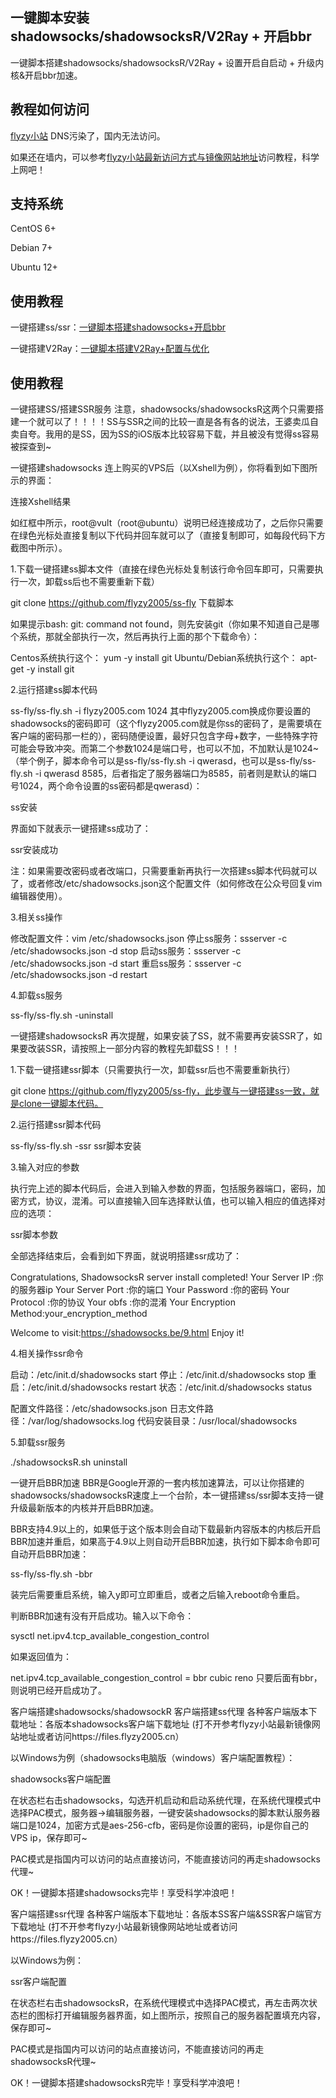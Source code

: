 一键脚本安装shadowsocks/shadowsocksR/V2Ray + 开启bbr
---

一键脚本搭建shadowsocks/shadowsocksR/V2Ray + 设置开启自启动 + 升级内核&开启bbr加速。

## 教程如何访问
[flyzy小站](https://www.flyzy2005.com) DNS污染了，国内无法访问。

如果还在墙内，可以参考[flyzy小站最新访问方式与镜像网站地址](https://flyzyblog.com/way-to-flyzy2005/)访问教程，科学上网吧！

## 支持系统
CentOS 6+

Debian 7+

Ubuntu 12+

## 使用教程
一键搭建ss/ssr：[一键脚本搭建shadowsocks+开启bbr](https://www.flyzy2005.com/fan-qiang/shadowsocks/install-shadowsocks-in-one-command/)

一键搭建V2Ray：[一键脚本搭建V2Ray+配置与优化](https://www.flyzy2005.com/v2ray/how-to-build-v2ray/)



## 使用教程
一键搭建SS/搭建SSR服务
注意，shadowsocks/shadowsocksR这两个只需要搭建一个就可以了！！！！SS与SSR之间的比较一直是各有各的说法，王婆卖瓜自卖自夸。我用的是SS，因为SS的iOS版本比较容易下载，并且被没有觉得ss容易被探查到~

一键搭建shadowsocks
连上购买的VPS后（以Xshell为例），你将看到如下图所示的界面：

连接Xshell结果

如红框中所示，root@vult（root@ubuntu）说明已经连接成功了，之后你只需要在绿色光标处直接复制以下代码并回车就可以了（直接复制即可，如每段代码下方截图中所示）。

1.下载一键搭建ss脚本文件（直接在绿色光标处复制该行命令回车即可，只需要执行一次，卸载ss后也不需要重新下载）

git clone https://github.com/flyzy2005/ss-fly
下载脚本

如果提示bash: git: command not found，则先安装git（你如果不知道自己是哪个系统，那就全部执行一次，然后再执行上面的那个下载命令）：

Centos系统执行这个： yum -y install git
Ubuntu/Debian系统执行这个： apt-get -y install git

2.运行搭建ss脚本代码

ss-fly/ss-fly.sh -i flyzy2005.com 1024
其中flyzy2005.com换成你要设置的shadowsocks的密码即可（这个flyzy2005.com就是你ss的密码了，是需要填在客户端的密码那一栏的），密码随便设置，最好只包含字母+数字，一些特殊字符可能会导致冲突。而第二个参数1024是端口号，也可以不加，不加默认是1024~（举个例子，脚本命令可以是ss-fly/ss-fly.sh -i qwerasd，也可以是ss-fly/ss-fly.sh -i qwerasd 8585，后者指定了服务器端口为8585，前者则是默认的端口号1024，两个命令设置的ss密码都是qwerasd）：

ss安装

界面如下就表示一键搭建ss成功了：

ssr安装成功

注：如果需要改密码或者改端口，只需要重新再执行一次搭建ss脚本代码就可以了，或者修改/etc/shadowsocks.json这个配置文件（如何修改在公众号回复vim编辑器使用）。

3.相关ss操作

修改配置文件：vim /etc/shadowsocks.json
停止ss服务：ssserver -c /etc/shadowsocks.json -d stop
启动ss服务：ssserver -c /etc/shadowsocks.json -d start
重启ss服务：ssserver -c /etc/shadowsocks.json -d restart

4.卸载ss服务

ss-fly/ss-fly.sh -uninstall
 
一键搭建shadowsocksR
再次提醒，如果安装了SS，就不需要再安装SSR了，如果要改装SSR，请按照上一部分内容的教程先卸载SS！！！

1.下载一键搭建ssr脚本（只需要执行一次，卸载ssr后也不需要重新执行）

git clone https://github.com/flyzy2005/ss-fly，此步骤与一键搭建ss一致，就是clone一键脚本代码。

2.运行搭建ssr脚本代码

ss-fly/ss-fly.sh -ssr
ssr脚本安装

3.输入对应的参数

执行完上述的脚本代码后，会进入到输入参数的界面，包括服务器端口，密码，加密方式，协议，混淆。可以直接输入回车选择默认值，也可以输入相应的值选择对应的选项：

ssr脚本参数

全部选择结束后，会看到如下界面，就说明搭建ssr成功了：

Congratulations, ShadowsocksR server install completed!
Your Server IP        :你的服务器ip
Your Server Port      :你的端口
Your Password         :你的密码
Your Protocol         :你的协议
Your obfs             :你的混淆
Your Encryption Method:your_encryption_method
 
Welcome to visit:https://shadowsocks.be/9.html
Enjoy it!

4.相关操作ssr命令

启动：/etc/init.d/shadowsocks start
停止：/etc/init.d/shadowsocks stop
重启：/etc/init.d/shadowsocks restart
状态：/etc/init.d/shadowsocks status
 
配置文件路径：/etc/shadowsocks.json
日志文件路径：/var/log/shadowsocks.log
代码安装目录：/usr/local/shadowsocks

5.卸载ssr服务

./shadowsocksR.sh uninstall
 

一键开启BBR加速
BBR是Google开源的一套内核加速算法，可以让你搭建的shadowsocks/shadowsocksR速度上一个台阶，本一键搭建ss/ssr脚本支持一键升级最新版本的内核并开启BBR加速。

BBR支持4.9以上的，如果低于这个版本则会自动下载最新内容版本的内核后开启BBR加速并重启，如果高于4.9以上则自动开启BBR加速，执行如下脚本命令即可自动开启BBR加速：

ss-fly/ss-fly.sh -bbr

装完后需要重启系统，输入y即可立即重启，或者之后输入reboot命令重启。

判断BBR加速有没有开启成功。输入以下命令：


sysctl net.ipv4.tcp_available_congestion_control

如果返回值为：

net.ipv4.tcp_available_congestion_control = bbr cubic reno
只要后面有bbr，则说明已经开启成功了。

 

客户端搭建shadowsocks/shadowsockR
客户端搭建ss代理
各种客户端版本下载地址：各版本shadowsocks客户端下载地址 (打不开参考flyzy小站最新镜像网站地址或者访问https://files.flyzy2005.cn）

以Windows为例（shadowsocks电脑版（windows）客户端配置教程）：

shadowsocks客户端配置

在状态栏右击shadowsocks，勾选开机启动和启动系统代理，在系统代理模式中选择PAC模式，服务器->编辑服务器，一键安装shadowsocks的脚本默认服务器端口是1024，加密方式是aes-256-cfb，密码是你设置的密码，ip是你自己的VPS ip，保存即可~

PAC模式是指国内可以访问的站点直接访问，不能直接访问的再走shadowsocks代理~

OK！一键脚本搭建shadowsocks完毕！享受科学冲浪吧！

 

客户端搭建ssr代理
各种客户端版本下载地址：各版本SS客户端&SSR客户端官方下载地址 (打不开参考flyzy小站最新镜像网站地址或者访问https://files.flyzy2005.cn）

以Windows为例：

ssr客户端配置

在状态栏右击shadowsocksR，在系统代理模式中选择PAC模式，再左击两次状态栏的图标打开编辑服务器界面，如上图所示，按照自己的服务器配置填充内容，保存即可~

PAC模式是指国内可以访问的站点直接访问，不能直接访问的再走shadowsocksR代理~

OK！一键脚本搭建shadowsocksR完毕！享受科学冲浪吧！
